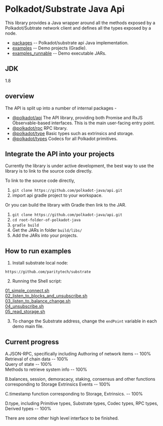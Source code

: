 # Polkadot/Substrate Java Api

This library provides a Java wrapper around all the methods exposed by a Polkadot/Subtrate network client and defines all the types exposed by a node.

- [packages](https://github.com/polkadot-java/api/tree/master/packages) -- Polkadot/substrate api Java implementation.  
- [examples](https://github.com/polkadot-java/api/tree/master/examples) -- Demo projects (Gradle).  
- [examples_runnable](https://github.com/polkadot-java/api/tree/master/examples_runnable) -- Demo executable JARs.  

## JDK

1.8

## overview

The API is split up into a number of internal packages -

- [@polkadot/api](packages/src/main/java/org/polkadot/api/) The API library, providing both Promise and RxJS Observable-based interfaces. This is the main user-facing entry point.
- [@polkadot/rpc](packages/src/main/java/org/polkadot/rpc/) RPC library.
- [@polkadot/type](packages/src/main/java/org/polkadot/type/) Basic types such as extrinsics and storage.
- [@polkadot/types](packages/src/main/java/org/polkadot/types/) Codecs for all Polkadot primitives.

## Integrate the API into your projects

Currently the library is under active development, the best way to use the library is to link to the source code directly.  

To link to the source code directly,

1. `git clone https://github.com/polkadot-java/api.git`
2. import api gradle project to your workspace.

Or you can build the library with Gradle then link to the JAR.

1. `git clone https://github.com/polkadot-java/api.git`
2. `cd root-folder-of-polkadot-java`
3. `gradle build`
4. Get the JARs in folder `build/libs/`
5. Add the JARs into your projects.

## How to run examples

1. Install substrate local node:  

`https://github.com/paritytech/substrate`  

2. Running the Shell script:  

[01_simple_connect.sh](https://github.com/polkadot-java/api/blob/master/examples_runnable/20190518/01_simple_connect.sh)   
[02_listen_to_blocks_and_unsubscribe.sh](https://github.com/polkadot-java/api/blob/master/examples_runnable/20190518/02_listen_to_blocks_and_unsubscribe.sh)  
[03_listen_to_balance_change.sh](https://github.com/polkadot-java/api/blob/master/examples_runnable/20190518/03_listen_to_balance_change.sh)   
[04_unsubscribe.sh](https://github.com/polkadot-java/api/blob/master/examples_runnable/20190518/04_unsubscribe.sh)   
[05_read_storage.sh](https://github.com/polkadot-java/api/blob/master/examples_runnable/20190518/05_read_storage.sh)   

3. To change the Substrate address, change the `endPoint` variable in each demo main file.

## Current progress

A.JSON-RPC, specifically including
Authoring of network items -- 100%  
Retrieval of chain data -- 100%  
Query of state -- 100%  
Methods to retrieve system info -- 100%  
 
B.balances, session, demoracacy, staking, consensus and other functions
corresponding to Storage Extrinsics Events -- 100%  

C.timestamp function corresponding to Storage, Extrinsics. -- 100%  

D.type, including Primitive types, Substrate types, Codec types, RPC types,
Derived types  -- 100%  

There are some other high level interface to be finished.
